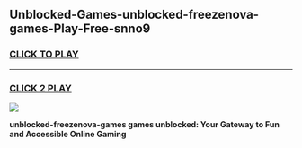 
## Unblocked-Games-unblocked-freezenova-games-Play-Free-snno9
<h3>
<a href="https://premium76.site?title=unblocked-freezenova-games&ref=23A">CLICK TO PLAY</a></h3>
<hr>

<h3>
<a href="https://premium76.site?title=unblocked-freezenova-games&ref=23A">CLICK 2 PLAY</a>
  
</h3>

<a href="https://premium76.site?title=unblocked-freezenova-games&ref=23A"><img src="https://clearcache.store/games.png"></a>


**unblocked-freezenova-games games unblocked: Your Gateway to Fun and Accessible Online Gaming**
